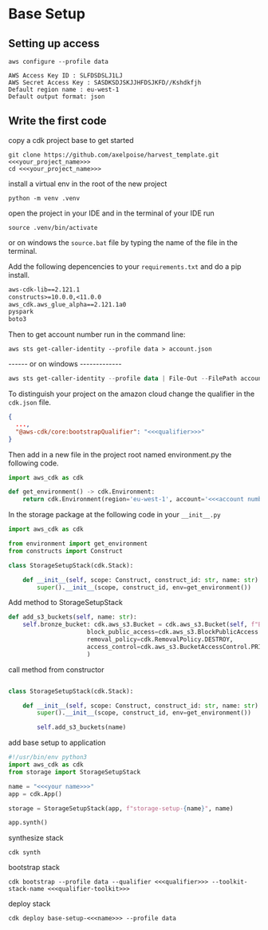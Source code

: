 # Base Setup
## Setting up access

```shell
aws configure --profile data

AWS Access Key ID : SLFDSDSLJ1LJ
AWS Secret Access Key : SASDKSDJSKJJHFDSJKFD//Kshdkfjh
Default region name : eu-west-1
Default output format: json
```

## Write the first code
copy a cdk project base to get started
```shell
git clone https://github.com/axelpoise/harvest_template.git <<<your_project_name>>>
cd <<<your_project_name>>>
```
install a virtual env in the root of the new project
```shell
python -m venv .venv
```
open the project in your IDE and in the terminal of your IDE run
```shell
source .venv/bin/activate
```
or on windows the `source.bat` file by typing the name of the file in the terminal.


Add the following depencencies to your `requirements.txt` and do a pip install.
```requirements.txt
aws-cdk-lib==2.121.1
constructs>=10.0.0,<11.0.0
aws_cdk.aws_glue_alpha==2.121.1a0
pyspark
boto3
```

Then to get account number run in the command line:

```shell
aws sts get-caller-identity --profile data > account.json
````
------ or on windows -------------
```powershell
aws sts get-caller-identity --profile data | File-Out --FilePath account.json
```
To distinguish your project on the amazon cloud change the qualifier in the `cdk.json` file.
```json
{ 
  ...,
  "@aws-cdk/core:bootstrapQualifier": "<<<qualifier>>>"
}
```

Then add in a new file in the project root named environment.py the following code.
```python
import aws_cdk as cdk

def get_environment() -> cdk.Environment:
    return cdk.Environment(region='eu-west-1', account='<<<account number>>>')
```

In the storage package at the following code in your `__init__.py`
```python
import aws_cdk as cdk

from environment import get_environment
from constructs import Construct

class StorageSetupStack(cdk.Stack):

    def __init__(self, scope: Construct, construct_id: str, name: str) -> None:
        super().__init__(scope, construct_id, env=get_environment())
```

Add method to StorageSetupStack
```python
def add_s3_buckets(self, name: str):
    self.bronze_bucket: cdk.aws_s3.Bucket = cdk.aws_s3.Bucket(self, f"BronzeBucket{name}",
                      block_public_access=cdk.aws_s3.BlockPublicAccess.BLOCK_ALL,
                      removal_policy=cdk.RemovalPolicy.DESTROY,
                      access_control=cdk.aws_s3.BucketAccessControl.PRIVATE,
                      )
```

call method from constructor
```python

class StorageSetupStack(cdk.Stack):

    def __init__(self, scope: Construct, construct_id: str, name: str) -> None:
        super().__init__(scope, construct_id, env=get_environment())

        self.add_s3_buckets(name)
```

add base setup to application
```python
#!/usr/bin/env python3
import aws_cdk as cdk
from storage import StorageSetupStack

name = "<<<your name>>>"
app = cdk.App()

storage = StorageSetupStack(app, f"storage-setup-{name}", name)

app.synth()
```

synthesize stack
```shell
cdk synth 
```

bootstrap stack
```shell
cdk bootstrap --profile data --qualifier <<<qualifier>>> --toolkit-stack-name <<<qualifier-toolkit>>>
```

deploy stack
```shell
cdk deploy base-setup-<<<name>>> --profile data
```

